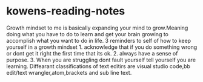 # kowens-reading-notes
Growth mindset to me is basically expanding
 your mind to grow.Meaning doing what you have to do to learn and  get your brain growing to accomplish what you want to do in life.
3 reminders to self of how to keep yourself in a growth mindset 1. acknowledge that if you do something wrong or dont get it right the first time that its ok. 2. always have a sense of purpose. 3. When you are struggling dont fault yourself tell yourself you are learning.
Diffearant classifications of text editirs are visual studio code,bb edit/text wrangler,atom,brackets and sub line text.
